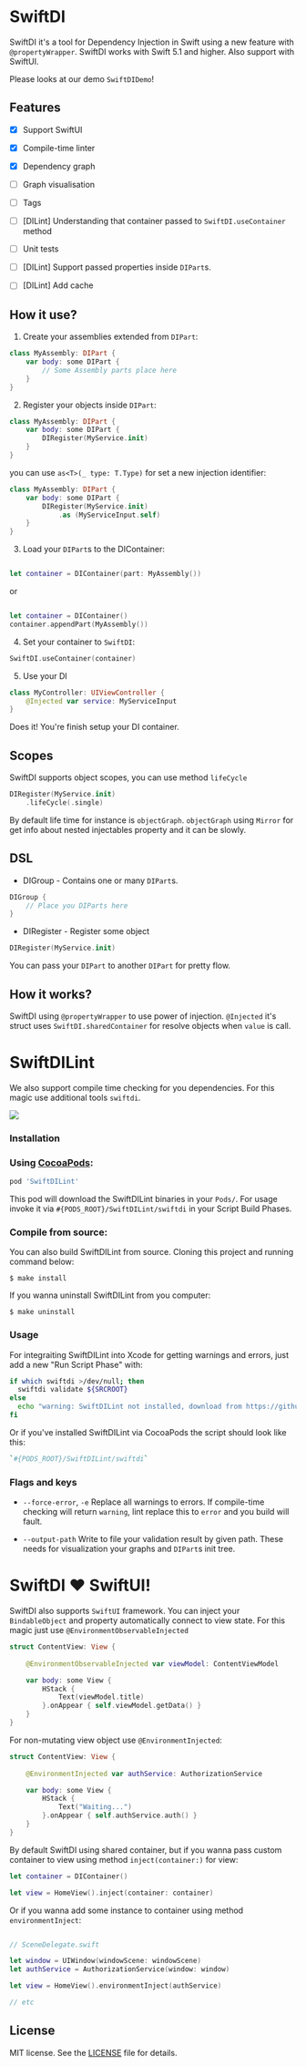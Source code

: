 # SwiftDI
SwiftDI it's a tool for Dependency Injection in Swift using a new feature with  `@propertyWrapper`.
SwiftDI works with Swift 5.1 and higher. Also support with SwiftUI. 

Please looks at our demo `SwiftDIDemo`!

## Features

- [x] Support SwiftUI
- [x] Compile-time linter
- [x] Dependency graph
- [ ] Graph visualisation
- [ ] Tags
- [ ] [DILint] Understanding that container passed to `SwiftDI.useContainer` method
- [ ] Unit tests
- [ ] [DILint] Support passed properties inside `DIPart`s.
- [ ] [DILint] Add cache


## How it use?

1) Create your assemblies extended from `DIPart`:

```swift
class MyAssembly: DIPart {
    var body: some DIPart {
        // Some Assembly parts place here
    }
}
```

2) Register your objects inside `DIPart`:

```swift
class MyAssembly: DIPart {
    var body: some DIPart {
        DIRegister(MyService.init)
    }
}
```

you can use `as<T>(_ type: T.Type)` for set a new injection identifier:

```swift
class MyAssembly: DIPart {
    var body: some DIPart {
        DIRegister(MyService.init)
            .as (MyServiceInput.self)
    }
}
```

3) Load your `DIPart`s to the DIContainer:

```swift

let container = DIContainer(part: MyAssembly())

```

or 

```swift

let container = DIContainer()
container.appendPart(MyAssembly())

```

4) Set your container to `SwiftDI`:

```swift
SwiftDI.useContainer(container)
```

5) Use your DI

```swift 
class MyController: UIViewController {
    @Injected var service: MyServiceInput
}
```

Does it! You're finish setup your DI container.

## Scopes
SwiftDI supports object scopes, you can use method `lifeCycle`

```swift
DIRegister(MyService.init)
    .lifeCycle(.single)
```

By default life time for instance is `objectGraph`.  `objectGraph` using `Mirror` for get info about nested injectables property and it can be slowly.

## DSL

* DIGroup - Contains one or many `DIPart`s. 

```swift
DIGroup {
    // Place you DIParts here
}
```

* DIRegister - Register some object
```swift
DIRegister(MyService.init)
```

You can pass your `DIPart` to another `DIPart` for pretty flow.

## How it works?

SwiftDI using `@propertyWrapper` to use power of injection.
`@Injected` it's struct uses `SwiftDI.sharedContainer` for resolve objects when `value` is call. 

# SwiftDILint

We also support compile time checking for you dependencies. For this magic use additional tools `swiftdi`.

![](assets/swiftdilint_example.gif)

### Installation

### Using [CocoaPods](https://cocoapods.org):

```ruby
pod 'SwiftDILint'
```

This pod will download the SwiftDILint binaries in your  `Pods/`. For usage invoke it via `#{PODS_ROOT}/SwiftDILint/swiftdi` in your Script Build Phases.

### Compile from source:
You can also build SwiftDILint from source. Cloning this project and running command below:
```
$ make install
```

If you wanna uninstall SwiftDILint from you computer:
```
$ make uninstall
```

### Usage 

For integraiting SwiftDILint into Xcode for getting warnings and errors, just add a new "Run Script Phase" with:

```bash
if which swiftdi >/dev/null; then
  swiftdi validate ${SRCROOT}
else
  echo "warning: SwiftDILint not installed, download from https://github.com/LiteCode/SwiftDI"
fi
```
Or if you've installed SwiftDILint via CocoaPods the script should look like this:

```bash
`#{PODS_ROOT}/SwiftDILint/swiftdi`
```

### Flags and keys

* `--force-error`,  `-e`
Replace all warnings to errors. If compile-time checking will return `warning`, lint replace this to `error` and you build will fault.

* `--output-path`
Write to file your validation result by given path. These needs for visualization your graphs and `DIPart`s init tree.  

# SwiftDI ❤️ SwiftUI!

SwiftDI also supports `SwiftUI` framework. 
You can inject your `BindableObject` and property automatically connect to view state.
For this magic just use `@EnvironmentObservableInjected`

```swift
struct ContentView: View {
	
	@EnvironmentObservableInjected var viewModel: ContentViewModel

	var body: some View {
		HStack {
			Text(viewModel.title)
		}.onAppear { self.viewModel.getData() }
	}
}
```

For non-mutating view object use `@EnvironmentInjected`:

```swift
struct ContentView: View {
	
	@EnvironmentInjected var authService: AuthorizationService

	var body: some View {
		HStack {
			Text("Waiting...")
		}.onAppear { self.authService.auth() }
	}
}
```

By default SwiftDI using shared container, but if you wanna pass custom container to view using method `inject(container:)` for view:
```swift
let container = DIContainer()

let view = HomeView().inject(container: container)
```

Or if you wanna add some instance to container using method `environmentInject`:

```swift

// SceneDelegate.swift

let window = UIWindow(windowScene: windowScene)
let authService = AuthorizationService(window: window)

let view = HomeView().environmentInject(authService)

// etc
```

## License

MIT license. See the [LICENSE](./LICENSE) file for details.
